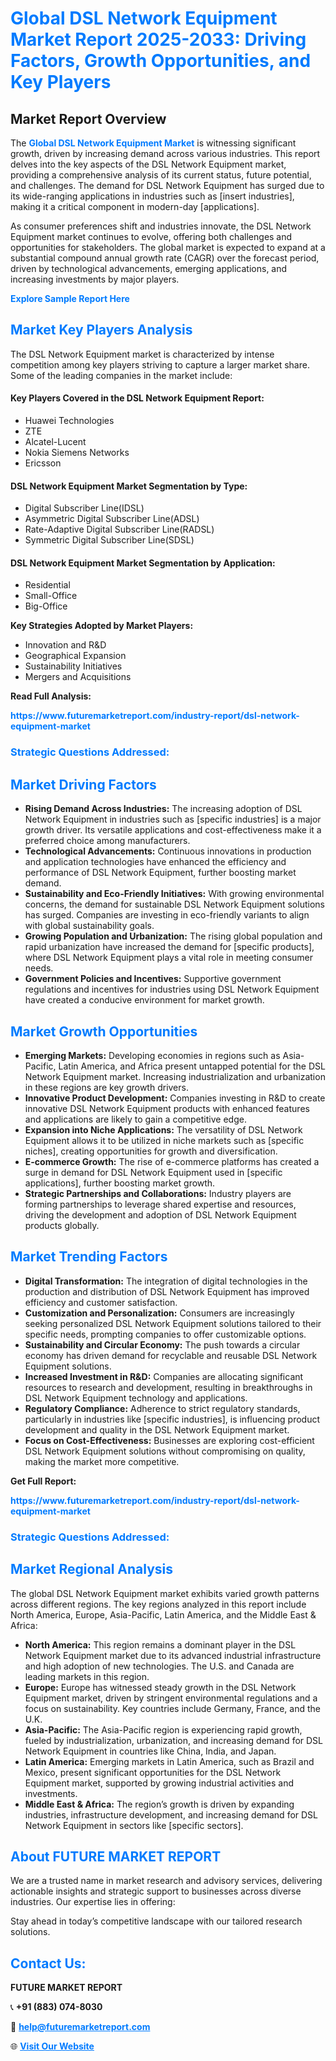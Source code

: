 <h1 style="color: #007BFF;">Global DSL Network Equipment Market Report 2025-2033: Driving Factors, Growth Opportunities, and Key Players</h1>

<section id="overview">
<h2>Market Report Overview</h2>
<p>The <a href="https://www.futuremarketreport.com/industry-report/dsl-network-equipment-market" style="color: #007BFF; text-decoration: none;"><strong>Global DSL Network Equipment Market</strong></a> is witnessing significant growth, driven by increasing demand across various industries. This report delves into the key aspects of the DSL Network Equipment market, providing a comprehensive analysis of its current status, future potential, and challenges. The demand for DSL Network Equipment has surged due to its wide-ranging applications in industries such as [insert industries], making it a critical component in modern-day [applications].</p>
<p>As consumer preferences shift and industries innovate, the DSL Network Equipment market continues to evolve, offering both challenges and opportunities for stakeholders. The global market is expected to expand at a substantial compound annual growth rate (CAGR) over the forecast period, driven by technological advancements, emerging applications, and increasing investments by major players.</p>
</section>

<section id="overview">
<p><a href="https://www.futuremarketreport.com/request-sample/reportId=64257" style="color: #007BFF; text-decoration: none;"><strong>Explore Sample Report Here</strong></a></p>
</section>

<section id="key-players">
<h2 style="color: #007BFF;">Market Key Players Analysis</h2>
<p>The DSL Network Equipment market is characterized by intense competition among key players striving to capture a larger market share. Some of the leading companies in the market include:</p>
<h4>Key Players Covered in the DSL Network Equipment Report:</h4>
<ul><li>Huawei Technologies</li><li>ZTE</li><li>Alcatel-Lucent</li><li>Nokia Siemens Networks</li><li>Ericsson</li></ul>
<h4>DSL Network Equipment Market Segmentation by Type:</h4>
<ul><li>Digital Subscriber Line(IDSL)</li><li>Asymmetric Digital Subscriber Line(ADSL)</li><li>Rate-Adaptive Digital Subscriber Line(RADSL)</li><li>Symmetric Digital Subscriber Line(SDSL)</li></ul>

<h4>DSL Network Equipment Market Segmentation by Application:</h4>
<ul><li>Residential</li><li>Small-Office</li><li>Big-Office</li></ul>
<p><strong>Key Strategies Adopted by Market Players:</strong></p>
<ul>
<li>Innovation and R&D</li>
<li>Geographical Expansion</li>
<li>Sustainability Initiatives</li>
<li>Mergers and Acquisitions</li>
</ul>
</section>

<section>
<p><strong>Read Full Analysis: </strong></p><a href="https://www.futuremarketreport.com/industry-report/dsl-network-equipment-market" style="color: #007BFF; text-decoration: none;"><strong>https://www.futuremarketreport.com/industry-report/dsl-network-equipment-market</strong></a>
<h3 style="color: #007BFF;">Strategic Questions Addressed:</h3>
</section>

<section id="driving-factors">
<h2 style="color: #007BFF;">Market Driving Factors</h2>
<ul>
<li><strong>Rising Demand Across Industries:</strong> The increasing adoption of DSL Network Equipment in industries such as [specific industries] is a major growth driver. Its versatile applications and cost-effectiveness make it a preferred choice among manufacturers.</li>
<li><strong>Technological Advancements:</strong> Continuous innovations in production and application technologies have enhanced the efficiency and performance of DSL Network Equipment, further boosting market demand.</li>
<li><strong>Sustainability and Eco-Friendly Initiatives:</strong> With growing environmental concerns, the demand for sustainable DSL Network Equipment solutions has surged. Companies are investing in eco-friendly variants to align with global sustainability goals.</li>
<li><strong>Growing Population and Urbanization:</strong> The rising global population and rapid urbanization have increased the demand for [specific products], where DSL Network Equipment plays a vital role in meeting consumer needs.</li>
<li><strong>Government Policies and Incentives:</strong> Supportive government regulations and incentives for industries using DSL Network Equipment have created a conducive environment for market growth.</li>
</ul>
</section>

<section id="growth-opportunities">
<h2 style="color: #007BFF;">Market Growth Opportunities</h2>
<ul>
<li><strong>Emerging Markets:</strong> Developing economies in regions such as Asia-Pacific, Latin America, and Africa present untapped potential for the DSL Network Equipment market. Increasing industrialization and urbanization in these regions are key growth drivers.</li>
<li><strong>Innovative Product Development:</strong> Companies investing in R&D to create innovative DSL Network Equipment products with enhanced features and applications are likely to gain a competitive edge.</li>
<li><strong>Expansion into Niche Applications:</strong> The versatility of DSL Network Equipment allows it to be utilized in niche markets such as [specific niches], creating opportunities for growth and diversification.</li>
<li><strong>E-commerce Growth:</strong> The rise of e-commerce platforms has created a surge in demand for DSL Network Equipment used in [specific applications], further boosting market growth.</li>
<li><strong>Strategic Partnerships and Collaborations:</strong> Industry players are forming partnerships to leverage shared expertise and resources, driving the development and adoption of DSL Network Equipment products globally.</li>
</ul>
</section>

<section id="trending-factors">
<h2 style="color: #007BFF;">Market Trending Factors</h2>
<ul>
<li><strong>Digital Transformation:</strong> The integration of digital technologies in the production and distribution of DSL Network Equipment has improved efficiency and customer satisfaction.</li>
<li><strong>Customization and Personalization:</strong> Consumers are increasingly seeking personalized DSL Network Equipment solutions tailored to their specific needs, prompting companies to offer customizable options.</li>
<li><strong>Sustainability and Circular Economy:</strong> The push towards a circular economy has driven demand for recyclable and reusable DSL Network Equipment solutions.</li>
<li><strong>Increased Investment in R&D:</strong> Companies are allocating significant resources to research and development, resulting in breakthroughs in DSL Network Equipment technology and applications.</li>
<li><strong>Regulatory Compliance:</strong> Adherence to strict regulatory standards, particularly in industries like [specific industries], is influencing product development and quality in the DSL Network Equipment market.</li>
<li><strong>Focus on Cost-Effectiveness:</strong> Businesses are exploring cost-efficient DSL Network Equipment solutions without compromising on quality, making the market more competitive.</li>
</ul>
</section>

<section>
<p><strong>Get Full Report: </strong></p><a href="https://www.futuremarketreport.com/industry-report/dsl-network-equipment-market" style="color: #007BFF; text-decoration: none;"><strong>https://www.futuremarketreport.com/industry-report/dsl-network-equipment-market</strong></a>
<h3 style="color: #007BFF;">Strategic Questions Addressed:</h3>
</section>


<section id="regional-analysis">
<h2 style="color: #007BFF;">Market Regional Analysis</h2>
<p>The global DSL Network Equipment market exhibits varied growth patterns across different regions. The key regions analyzed in this report include North America, Europe, Asia-Pacific, Latin America, and the Middle East & Africa:</p>
<ul>
<li><strong>North America:</strong> This region remains a dominant player in the DSL Network Equipment market due to its advanced industrial infrastructure and high adoption of new technologies. The U.S. and Canada are leading markets in this region.</li>
<li><strong>Europe:</strong> Europe has witnessed steady growth in the DSL Network Equipment market, driven by stringent environmental regulations and a focus on sustainability. Key countries include Germany, France, and the U.K.</li>
<li><strong>Asia-Pacific:</strong> The Asia-Pacific region is experiencing rapid growth, fueled by industrialization, urbanization, and increasing demand for DSL Network Equipment in countries like China, India, and Japan.</li>
<li><strong>Latin America:</strong> Emerging markets in Latin America, such as Brazil and Mexico, present significant opportunities for the DSL Network Equipment market, supported by growing industrial activities and investments.</li>
<li><strong>Middle East & Africa:</strong> The region’s growth is driven by expanding industries, infrastructure development, and increasing demand for DSL Network Equipment in sectors like [specific sectors].</li>
</ul>
</section>

<footer>
<h2 style="color: #007BFF;">About FUTURE MARKET REPORT</h2>
<p>We are a trusted name in market research and advisory services, delivering actionable insights and strategic support to businesses across diverse industries. Our expertise lies in offering:</p>

<p>Stay ahead in today’s competitive landscape with our tailored research solutions.</p>

<h2 style="color: #007BFF;">Contact Us:</h2>
<p><strong>FUTURE MARKET REPORT</strong></p>
<p>📞 <strong>+91 (883) 074-8030</strong></p>
<p>📧 <strong><a href="mailto:help@futuremarketreport.com" style="color: #007BFF;">help@futuremarketreport.com</a></strong></p>
<p>🌐 <strong><a href="https://www.futuremarketreport.com/" style="color: #007BFF;">Visit Our Website</a></strong></p>
</footer>